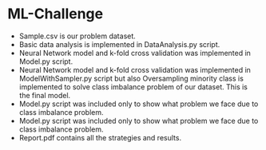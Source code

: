 # ML-Challenge
* Sample.csv is our problem dataset.
* Basic data analysis is implemented in DataAnalysis.py script.
* Neural Network model and k-fold cross validation was implemented in Model.py script.
* Neural Network model and k-fold cross validation was implemented in ModelWithSampler.py script but also 
Oversampling minority class is implemented to solve class imbalance problem of our dataset. This is the final model.
* Model.py script was included only to show what problem we face due to class imbalance problem.
* Model.py script was included only to show what problem we face due to class imbalance problem.
* Report.pdf contains all the strategies and results.

